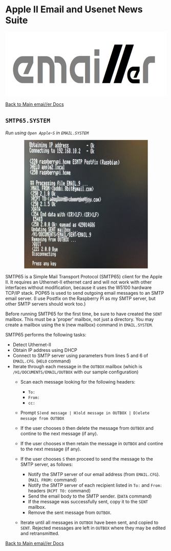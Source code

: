 # Apple II Email and Usenet News Suite

<p align="center"><img src="img/emailler-logo.png" alt="emai//er-logo" height="200px"></p>

[Back to Main emai//er Docs](README-emailler.md#detailed-documentation-for-email-functions)

## `SMTP65.SYSTEM`

*Run using `Open Apple`-`S` in `EMAIL.SYSTEM`*

<p align="center"><img src="img/SMTP65.jpg" alt="SMTP65" height="400px"></p>

SMTP65 is a Simple Mail Transport Protocol (SMTP65) client for the Apple II.  It requires an Uthernet-II ethernet card and will not work with other interfaces without modification, because it uses the W5100 hardware TCP/IP stack.  POP65 is used to send outgoing email messages to an SMTP email server.  (I use Postfix on the Raspberry Pi as my SMTP server, but other SMTP servers should work too.)

Before running SMTP65 for the first time, be sure to have created the `SENT` mailbox.  This must be a 'proper' mailbox, not just a directory.  You may create a mailbox using the `N` (new mailbox) command in `EMAIL.SYSTEM`.

SMTP65 performs the following tasks:

 - Detect Uthernet-II
 - Obtain IP address using DHCP
 - Connect to SMTP server using parameters from lines 5 and 6 of `EMAIL.CFG`. (`HELO` command)
 - Iterate through each message in the `OUTBOX` mailbox (which is `/H1/DOCUMENTS/EMAIL/OUTBOX` with our sample configuration)
   - Scan each message looking for the following headers:
     - `To:`
     - `From:`
     - `cc:`
   - Prompt `S)end message | H)old message in OUTBOX | D)elete message from OUTBOX`
   - If the user chooses `D` then delete the message from `OUTBOX` and contine to the next message (if any).
   - If the user chooses `H` then retain the message in `OUTBOX` and contine to the next message (if any).
   - If the user chooses `S` then proceed to send the message to the SMTP server, as follows:

     - Notify the SMTP server of our email address (from `EMAIL.CFG`). (`MAIL FROM:` command)
     - Notify the SMTP server of each recipient listed in `To:` and `From:` headers (`RCPT TO:` command)
     - Send the email body to the SMTP sender. (`DATA` command)
     - If the message was successfully sent, copy it to the `SENT` mailbox.
     - Remove the sent message from `OUTBOX`.
   - Iterate until all messages in `OUTBOX` have been sent, and copied to `SENT`.  Rejected messages are left in `OUTBOX` where they may be edited and retransmitted.

[Back to Main emai//er Docs](README-emailler.md#detailed-documentation-for-email-functions)

